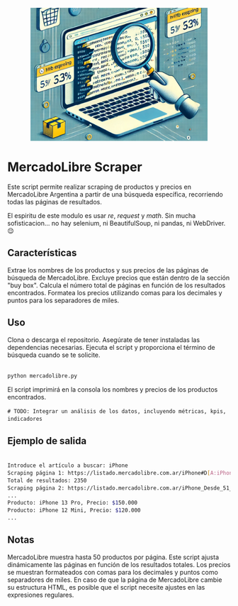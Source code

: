 <p align="center">
  <img src="../image/README/mercadoscraper.png" alt="mercadoScrapper" width="400" height="300" />
</p>

# MercadoLibre Scraper

Este script permite realizar scraping de productos y precios en MercadoLibre Argentina a partir de una búsqueda específica, recorriendo todas las páginas de resultados.

El espiritu de este modulo es usar *re*, *request* y *math*.
Sin mucha sofisticacion... no hay selenium, ni BeautifulSoup, ni pandas, ni WebDriver. 😌

## Características

Extrae los nombres de los productos y sus precios de las páginas de búsqueda de MercadoLibre.
Excluye precios que están dentro de la sección "buy box".
Calcula el número total de páginas en función de los resultados encontrados.
Formatea los precios utilizando comas para los decimales y puntos para los separadores de miles.

## Uso

Clona o descarga el repositorio.
Asegúrate de tener instaladas las dependencias necesarias.
Ejecuta el script y proporciona el término de búsqueda cuando se te solicite.

```bash

python mercadolibre.py
```

El script imprimirá en la consola los nombres y precios de los productos encontrados.

```# TODO: Integrar un análisis de los datos, incluyendo métricas, kpis, indicadores``` 

## Ejemplo de salida

```bash

Introduce el artículo a buscar: iPhone
Scraping página 1: https://listado.mercadolibre.com.ar/iPhone#D[A:iPhone]
Total de resultados: 2350
Scraping página 2: https://listado.mercadolibre.com.ar/iPhone_Desde_51_NoIndex_True
...
Producto: iPhone 13 Pro, Precio: $150.000
Producto: iPhone 12 Mini, Precio: $120.000
...
```

## Notas

MercadoLibre muestra hasta 50 productos por página. Este script ajusta dinámicamente las páginas en función de los resultados totales.
Los precios se muestran formateados con comas para los decimales y puntos como separadores de miles.
En caso de que la página de MercadoLibre cambie su estructura HTML, es posible que el script necesite ajustes en las expresiones regulares.

